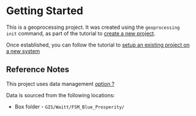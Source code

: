 # Getting Started

This is a geoprocessing project. It was created using the `geoprocessing init` command, as part of the tutorial to [create a new project](https://github.com/seasketch/geoprocessing/wiki/Tutorials#create-a-new-geoprocessing-project).

Once established, you can follow the tutorial to [setup an existing project on a new system](https://github.com/seasketch/geoprocessing/wiki/Tutorials#setup-an-exising-project-on-your-local-system)

## Reference Notes

This project uses data management [option ?](https://github.com/seasketch/geoprocessing/wiki/Tutorials#link-project-data)

Data is sourced from the following locations:

* Box folder - `GIS/Waitt/FSM_Blue_Prosperity/`
